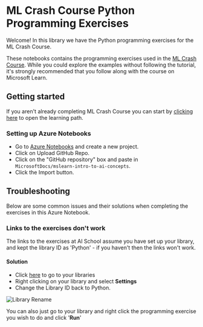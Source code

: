 # ML Crash Course Python Programming Exercises

Welcome! In this library we have the Python programming exercises for the ML Crash Course.

These notebooks contains the programming exercises used in the [ML Crash Course](https://docs.microsoft.com/learn/paths/ml-crash-course). While you could explore the examples without following the tutorial, it's strongly recommended that you follow along with the course on Microsoft Learn.

## Getting started

If you aren't already completing ML Crash Course you can start by [clicking here](https://docs.microsoft.com/learn/paths/ml-crash-course) to open the learning path.

### Setting up Azure Notebooks

* Go to [Azure Notebooks](https://notebooks.azure.com/home/projects#) and create a new project.
* Click on Upload GitHub Repo.
* Click on the "GitHub repository" box and paste in ```MicrosoftDocs/mslearn-intro-to-ai-concepts```.
* Click the Import button.

## Troubleshooting

Below are some common issues and their solutions when completing the exercises in this Azure Notebook.

### Links to the exercises don't work

The links to the exercises at AI School assume you have set up your library, and kept the library ID as 'Python' - if you haven't then the links won't work.

#### Solution

* Click [here](https://notebooks.azure.com/home/libraries) to go to your libraries
* Right clicking on your library and select __Settings__
* Change the Library ID back to Python.

![Library Rename](https://aiplatformstestgeneral.blob.core.windows.net/aiplatformassets/knovuecdl43j/4nX9egSakg66EmcmcKiS2K/d8015f4ac4ce2e3183d18d4489e9d5f5/library_rename.png)

You can also just go to your library and right click the programming exercise you wish to do and click '__Run__'